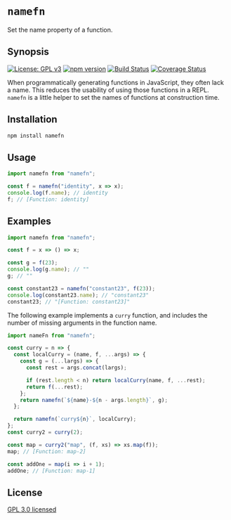 # `namefn`

Set the name property of a function.

## Synopsis

[![License: GPL v3](https://img.shields.io/badge/License-GPL%20v3-blue.svg)](https://www.gnu.org/licenses/gpl-3.0) [![npm version](https://img.shields.io/npm/v/namefn.svg?style=flat)](https://www.npmjs.com/package/namefn) [![Build Status](https://travis-ci.org/critocrito/namefn.svg?branch=master)](https://travis-ci.org/critocrito/namefn) [![Coverage Status](https://coveralls.io/repos/github/critocrito/namefn/badge.svg)](https://coveralls.io/github/critocrito/namefn)

When programmatically generating functions in JavaScript, they often lack a
name. This reduces the usability of using those functions in a REPL. `namefn`
is a little helper to set the names of functions at construction time.

## Installation

```sh
npm install namefn
```

## Usage

```js
import namefn from "namefn";

const f = namefn("identity", x => x);
console.log(f.name); // identity
f; // [Function: identity]
```

## Examples

```js
import namefn from "namefn";

const f = x => () => x;

const g = f(23);
console.log(g.name); // ""
g; // ""

const constant23 = namefn("constant23", f(23));
console.log(constant23.name); // "constant23"
constant23; // "[Function: constant23]"
```

The following example implements a `curry` function, and includes the number
of missing arguments in the function name.

```js
import nameFn from "namefn";

const curry = n => {
  const localCurry = (name, f, ...args) => {
    const g = (...largs) => {
      const rest = args.concat(largs);

      if (rest.length < n) return localCurry(name, f, ...rest);
      return f(...rest);
    };
    return namefn(`${name}-${n - args.length}`, g);
  };

  return namefn(`curry${n}`, localCurry);
};
const curry2 = curry(2);

const map = curry2("map", (f, xs) => xs.map(f));
map; // [Function: map-2]

const addOne = map(i => i + 1);
addOne; // [Function: map-1]
```

## License

[GPL 3.0 licensed](LICENSE)
